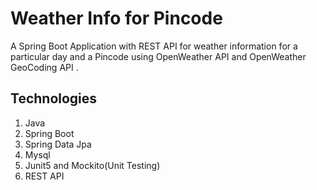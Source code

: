 # Weather Info for Pincode 
 A Spring Boot Application with REST API for weather information for a particular day and a
Pincode using OpenWeather API  and
OpenWeather GeoCoding API .
## Technologies
1. Java
2. Spring Boot
3. Spring Data Jpa
4. Mysql
5. Junit5 and Mockito(Unit Testing)
6. REST API

